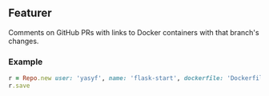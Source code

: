 ## Featurer

Comments on GitHub PRs with links to Docker containers with that branch's changes.

### Example

```ruby
r = Repo.new user: 'yasyf', name: 'flask-start', dockerfile: 'Dockerfile'
r.save
```
